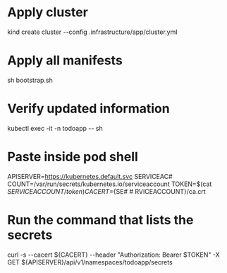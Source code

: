 # Apply cluster

kind create cluster --config .infrastructure/app/cluster.yml

# Apply all manifests

sh bootstrap.sh

# Verify updated information

kubectl exec <the pod you want to check> -it -n todoapp -- sh

# Paste inside pod shell

APISERVER=https://kubernetes.default.svc
SERVICEAC# COUNT=/var/run/secrets/kubernetes.io/serviceaccount
TOKEN=$(cat ${SERVICEACCOUNT}/token)
CACERT=${SE# # RVICEACCOUNT}/ca.crt

# Run the command that lists the secrets

curl -s --cacert ${CACERT} --header "Authorization: Bearer $TOKEN" -X GET ${APISERVER}/api/v1/namespaces/todoapp/secrets

